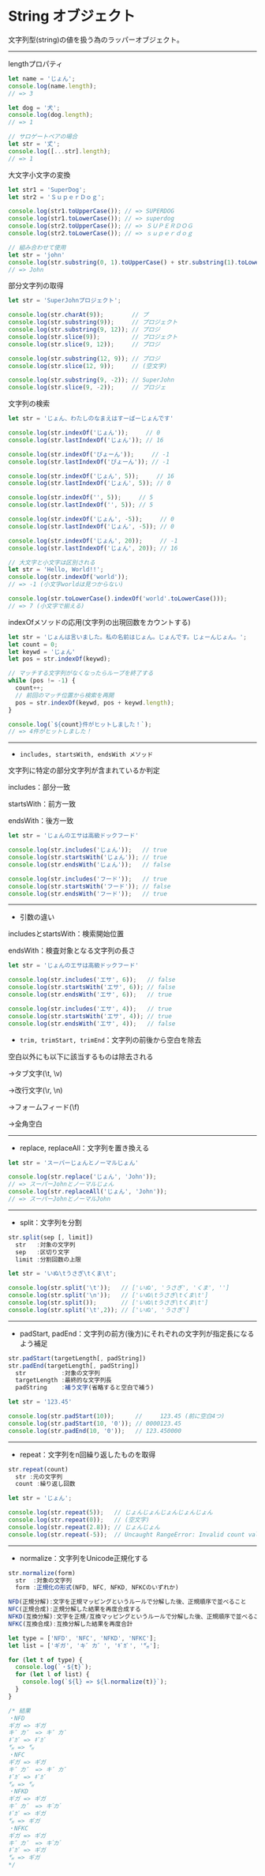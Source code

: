 # String オブジェクト

文字列型(string)の値を扱う為のラッパーオブジェクト。

---

lengthプロパティ
```JavaScript
let name = 'じょん';
console.log(name.length);
// => 3

let dog = '犬';
console.log(dog.length);
// => 1

// サロゲートペアの場合
let str = '𠀋';
console.log([...str].length);
// => 1
```

大文字小文字の変換
```JavaScript
let str1 = 'SuperDog';
let str2 = 'ＳｕｐｅｒＤｏｇ';

console.log(str1.toUpperCase()); // => SUPERDOG
console.log(str1.toLowerCase()); // => superdog
console.log(str2.toUpperCase()); // => ＳＵＰＥＲＤＯＧ
console.log(str2.toLowerCase()); // => ｓｕｐｅｒｄｏｇ

// 組み合わせて使用
let str = 'john'
console.log(str.substring(0, 1).toUpperCase() + str.substring(1).toLowerCase());
// => John
```

部分文字列の取得
```JavaScript
let str = 'SuperJohnプロジェクト';

console.log(str.charAt(9));        // プ
console.log(str.substring(9));     // プロジェクト 
console.log(str.substring(9, 12)); // プロジ
console.log(str.slice(9));         // プロジェクト
console.log(str.slice(9, 12));     // プロジ

console.log(str.substring(12, 9)); // プロジ
console.log(str.slice(12, 9));     // (空文字)

console.log(str.substring(9, -2)); // SuperJohn
console.log(str.slice(9, -2));     // プロジェ
```

文字列の検索
```JavaScript
let str = 'じょん、わたしのなまえはすーぱーじょんです'

console.log(str.indexOf('じょん'));     // 0
console.log(str.lastIndexOf('じょん')); // 16

console.log(str.indexOf('ぴょーん'));     // -1
console.log(str.lastIndexOf('ぴょーん')); // -1

console.log(str.indexOf('じょん', 5));     // 16
console.log(str.lastIndexOf('じょん', 5)); // 0

console.log(str.indexOf('', 5));     // 5
console.log(str.lastIndexOf('', 5)); // 5

console.log(str.indexOf('じょん', -5));     // 0
console.log(str.lastIndexOf('じょん', -5)); // 0

console.log(str.indexOf('じょん', 20));     // -1
console.log(str.lastIndexOf('じょん', 20)); // 16

// 大文字と小文字は区別される
let str = 'Hello, World!!';
console.log(str.indexOf('world')); 
// => -1 (小文字worldは見つからない)

console.log(str.toLowerCase().indexOf('world'.toLowerCase()));
// => 7 (小文字で揃える)
```

indexOfメソッドの応用(文字列の出現回数をカウントする)
```JavaScript
let str = 'じょんは言いました。私の名前はじょん。じょんです。じょーんじょん。';
let count = 0;
let keywd = 'じょん'
let pos = str.indexOf(keywd);

// マッチする文字列がなくなったらループを終了する
while (pos != -1) {
  count++;
  // 前回のマッチ位置から検索を再開
  pos = str.indexOf(keywd, pos + keywd.length);
}

console.log(`${count}件がヒットしました！`);
// => 4件がヒットしました！
```

---

- `includes, startsWith, endsWith メソッド`

文字列に特定の部分文字列が含まれているか判定

includes：部分一致

startsWith：前方一致

endsWith：後方一致

```JavaScript
let str = 'じょんのエサは高級ドックフード'

console.log(str.includes('じょん'));   // true
console.log(str.startsWith('じょん')); // true
console.log(str.endsWith('じょん'));   // false

console.log(str.includes('フード'));   // true
console.log(str.startsWith('フード')); // false
console.log(str.endsWith('フード'));   // true
```

---

- 引数の違い

includesとstartsWith：検索開始位置

endsWith：検査対象となる文字列の長さ

```JavaScript
let str = 'じょんのエサは高級ドックフード'

console.log(str.includes('エサ', 6));   // false
console.log(str.startsWith('エサ', 6)); // false
console.log(str.endsWith('エサ', 6));   // true

console.log(str.includes('エサ', 4));   // true
console.log(str.startsWith('エサ', 4)); // true
console.log(str.endsWith('エサ', 4));   // false
```

- `trim, trimStart, trimEnd`：文字列の前後から空白を除去

空白以外にも以下に該当するものは除去される

→タブ文字(\t, \v)

→改行文字(\r, \n)

→フォームフィード(\f)

→全角空白

---

- replace, replaceAll：文字列を置き換える
```JavaScript
let str = 'スーパーじょんとノーマルじょん'

console.log(str.replace('じょん', 'John'));
// => スーパーJohnとノーマルじょん
console.log(str.replaceAll('じょん', 'John'));
// => スーパーJohnとノーマルJohn
```

---

- split：文字列を分割
```JavaScript
str.split(sep [, limit])
  str   :対象の文字列
  sep   :区切り文字
  limit :分割回数の上限
```
```JavaScript
let str = 'いぬ\tうさぎ\tくま\t';

console.log(str.split('\t'));   // ['いぬ', 'うさぎ', 'くま', '']
console.log(str.split('\n'));   // ['いぬ\tうさぎ\tくま\t']
console.log(str.split());       // ['いぬ\tうさぎ\tくま\t']
console.log(str.split('\t',2)); // ['いぬ', 'うさぎ']
```

---
 
- padStart, padEnd：文字列の前方(後方)にそれぞれの文字列が指定長になるよう補足
```JavaScript
str.padStart(targetLength[, padString])
str.padEnd(targetLength[, padString])
  str          :対象の文字列
  targetLength :最終的な文字列長
  padString    :補う文字(省略すると空白で補う)
```
```JavaScript
let str = '123.45'

console.log(str.padStart(10));      //     123.45 (前に空白4つ)
console.log(str.padStart(10, '0')); // 0000123.45
console.log(str.padEnd(10, '0'));   // 123.450000
```

---

- repeat：文字列をn回繰り返したものを取得
```JavaScript
str.repeat(count)
  str :元の文字列
  count :繰り返し回数
```
```JavaScript
let str = 'じょん';

console.log(str.repeat(5));   // じょんじょんじょんじょんじょん
console.log(str.repeat(0));   // (空文字)
console.log(str.repeat(2.8)); // じょんじょん
console.log(str.repeat(-5));  // Uncaught RangeError: Invalid count value: -5
```

---

- normalize：文字列をUnicode正規化する
```JavaScript
str.normalize(form)
  str  :対象の文字列
  form :正規化の形式(NFD, NFC, NFKD, NFKCのいずれか)

NFD(正規分解):文字を正規マッピングというルールで分解した後、正規順序で並べること
NFC(正規合成):正規分解した結果を再度合成する
NFKD(互換分解):文字を正規/互換マッピングというルールで分解した後、正規順序で並べること
NFKC(互換合成):互換分解した結果を再度合計
```
```JavaScript
let type = ['NFD', 'NFC', 'NFKD', 'NFKC'];
let list = ['ギガ', 'キ゛カ゛', 'ｷﾞｶﾞ', '㌐'];

for (let t of type) {
  console.log(`・${t}`);
  for (let l of list) {
    console.log(`${l} => ${l.normalize(t)}`);
  }
}

/* 結果
・NFD
ギガ => ギガ
キ゛カ゛ => キ゛カ゛
ｷﾞｶﾞ => ｷﾞｶﾞ
㌐ => ㌐
・NFC
ギガ => ギガ
キ゛カ゛ => キ゛カ゛
ｷﾞｶﾞ => ｷﾞｶﾞ
㌐ => ㌐
・NFKD
ギガ => ギガ
キ゛カ゛ => キ ゙カ ゙
ｷﾞｶﾞ => ギガ
㌐ => ギガ
・NFKC
ギガ => ギガ
キ゛カ゛ => キ ゙カ ゙
ｷﾞｶﾞ => ギガ
㌐ => ギガ
*/
```
